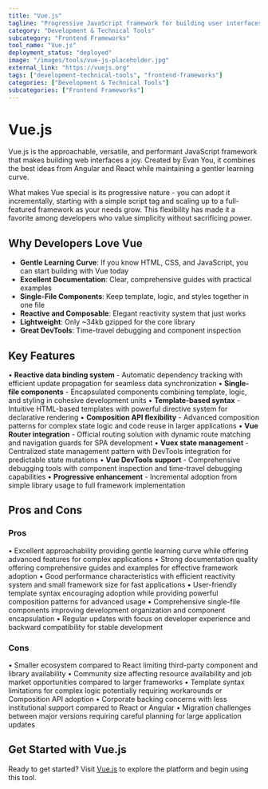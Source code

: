 ```yaml
---
title: "Vue.js"
tagline: "Progressive JavaScript framework for building user interfaces"
category: "Development & Technical Tools"
subcategory: "Frontend Frameworks"
tool_name: "Vue.js"
deployment_status: "deployed"
image: "/images/tools/vue-js-placeholder.jpg"
external_link: "https://vuejs.org"
tags: ["development-technical-tools", "frontend-frameworks"]
categories: ["Development & Technical Tools"]
subcategories: ["Frontend Frameworks"]
---
```


# Vue.js

Vue.js is the approachable, versatile, and performant JavaScript framework that makes building web interfaces a joy. Created by Evan You, it combines the best ideas from Angular and React while maintaining a gentler learning curve.

What makes Vue special is its progressive nature - you can adopt it incrementally, starting with a simple script tag and scaling up to a full-featured framework as your needs grow. This flexibility has made it a favorite among developers who value simplicity without sacrificing power.

## Why Developers Love Vue
- **Gentle Learning Curve**: If you know HTML, CSS, and JavaScript, you can start building with Vue today
- **Excellent Documentation**: Clear, comprehensive guides with practical examples
- **Single-File Components**: Keep template, logic, and styles together in one file
- **Reactive and Composable**: Elegant reactivity system that just works
- **Lightweight**: Only ~34kb gzipped for the core library
- **Great DevTools**: Time-travel debugging and component inspection

## Key Features

• **Reactive data binding system** - Automatic dependency tracking with efficient update propagation for seamless data synchronization
• **Single-file components** - Encapsulated components combining template, logic, and styling in cohesive development units
• **Template-based syntax** - Intuitive HTML-based templates with powerful directive system for declarative rendering
• **Composition API flexibility** - Advanced composition patterns for complex state logic and code reuse in larger applications
• **Vue Router integration** - Official routing solution with dynamic route matching and navigation guards for SPA development
• **Vuex state management** - Centralized state management pattern with DevTools integration for predictable state mutations
• **Vue DevTools support** - Comprehensive debugging tools with component inspection and time-travel debugging capabilities
• **Progressive enhancement** - Incremental adoption from simple library usage to full framework implementation

## Pros and Cons

### Pros
• Excellent approachability providing gentle learning curve while offering advanced features for complex applications
• Strong documentation quality offering comprehensive guides and examples for effective framework adoption
• Good performance characteristics with efficient reactivity system and small framework size for fast applications
• User-friendly template syntax encouraging adoption while providing powerful composition patterns for advanced usage
• Comprehensive single-file components improving development organization and component encapsulation
• Regular updates with focus on developer experience and backward compatibility for stable development

### Cons
• Smaller ecosystem compared to React limiting third-party component and library availability
• Community size affecting resource availability and job market opportunities compared to larger frameworks
• Template syntax limitations for complex logic potentially requiring workarounds or Composition API adoption
• Corporate backing concerns with less institutional support compared to React or Angular
• Migration challenges between major versions requiring careful planning for large application updates

## Get Started with Vue.js

Ready to get started? Visit [Vue.js](https://vuejs.org) to explore the platform and begin using this tool.